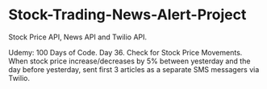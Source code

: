 # Stock-Trading-News-Alert-Project
Stock Price API, News API and Twilio API.

Udemy: 100 Days of Code. Day 36.
Check for Stock Price Movements.
When stock price increase/decreases by 5% between yesterday and the day before yesterday, sent first 3 articles as a separate SMS messagers via Twilio.
